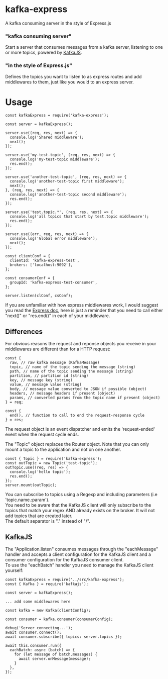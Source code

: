 # kafka-express
A kafka consuming server in the style of Express.js
  
### "kafka consuming server"  
Start a server that consumes messages from a kafka server, listening to one or more topics, powered by [KafkaJS](https://kafka.js.org/docs/getting-started).  
  
### "in the style of Express.js"  
Defines the topics you want to listen to as express routes and add middlewares to them, just like you would to an express server.  
  
# Usage  
```
const kafkaExpress = require('kafka-express');

const server = kafkaExpress();

server.use((req, res, next) => {
  console.log('Shared middleware');
  next();
});

server.use('my-test-topic', (req, res, next) => {
  console.log('my-test-topic middleware');
  res.end();
});

server.use('another-test-topic', (req, res, next) => {
  console.log('another-test-topic first middleware');
  next();
}, (req, res, next) => {
  console.log('another-test-topic second middleware');
  res.end();
});

server.use('test.topic.*', (req, res, next) => {
  console.log('all topics that start by test.topic middleware');
  res.end();
});

server.use((err, req, res, next) => {
  console.log('Global error middleware');
  next();
});

const clientConf = {
  clientId: 'kafka-express-test',
  brokers: ['localhost:9092'],
};

const consumerConf = {
  groupId: 'kafka-express-test-consumer',
};

server.listen(clConf, csConf);

```
  
If you are unfamiliar with how express middlewares work, I would suggest you read the [Express doc](https://expressjs.com/en/guide/using-middleware.html), here is just a reminder that you need to call either "next()" or "res.end()" in each of your middleware.  
  
## Differences
For obvious reasons the request and reponse objects you receive in your middlewares are different than for a HTTP request:  
```
const {
  raw, // raw kafka message (KafkaMessage)
  topic, // name of the topic sending the message (string)
  path, // name of the topic sending the message (string)
  partition, // partition id (string)
  key, // message key (string)
  value, // message value (string)
  body, // message value converted to JSON if possible (object)
  headers, // message headers if present (object)
  params, // converted params from the topic name if present (object)
} = req;

const {
  end(), // function to call to end the request-response cycle
} = res;
```
The request object is an event dispatcher and emits the 'request-ended' event when the request cycle ends.  
  
The "Topic" object replaces the Router object. Note that you can only mount a topic to the application and not on one another.  
```
const { Topic } = require('kafka-express');
const outTopic = new Topic('test-topic');
outTopic.use((req, res) => {
  console.log('hello topic');
  res.end();
});
server.mount(outTopic);
```
  
You can subscribe to topics using a Regexp and including parameters (i.e 'topic.name.:param').  
You need to be aware that the KafkaJS client will only subscribe to the topics that match your regex AND already exists on the broker. It will not add topics that are created later.  
The default separator is "." instead of "/".  
  
## KafkaJS
The "Application.listen" consumes messages through the "eachMessage" handler and accepts a client configuration for the KafkaJS client and a consumer configuration for the KafkaJS consumer client.  
To use the "eachBatch" handler you need to manage the KafkaJS client yourself:
```
const kafkaExpress = require('../src/kafka-express');
const { Kafka } = require('kafkajs');

const server = kafkaExpress();

... add some middlewares here

const kafka = new Kafka(clientConfig);

const consumer = kafka.consumer(consumerConfig);

debug('Server connecting...');
await consumer.connect();
await consumer.subscribe({ topics: server.topics });

await this.consumer.run({
  eachBatch: async (batch) => {
    for (let message of batch.messages) {
      await server.onMessage(message);
    }
  },
});
```
